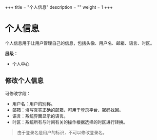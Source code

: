 ﻿+++
title = "个人信息"
description = ""
weight = 1
+++

# 个人信息

个人信息用于让用户管理自己的信息，包括头像、用户名、邮箱、语言、时区。

**层级：**

- 个人中心

<h2 id="1">修改个人信息</h2>

可修改字段：

- 用户名：用户的别称。
- 邮箱：填写真实正确的邮箱，可用于登录平台、密码找回。
- 语言：系统界面显示的语言。
- 时区：系统所有与时间有关的操作根据选择的时区进行转换。
<blockquote class="note">
         由于登录名是用户的标识，不可以修改登录名。
      </blockquote>